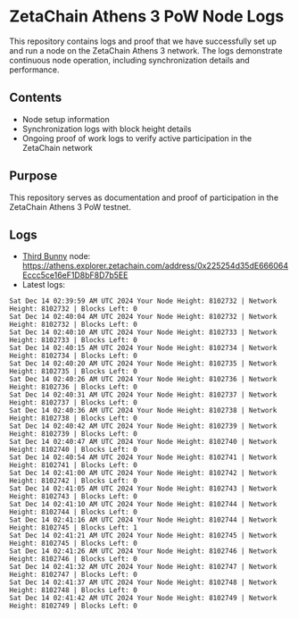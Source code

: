 # ZetaChain Athens 3 PoW Node Logs
This repository contains logs and proof that we have successfully set up and run a node on the ZetaChain Athens 3 network. The logs demonstrate continuous node operation, including synchronization details and performance.

## Contents
- Node setup information
- Synchronization logs with block height details
- Ongoing proof of work logs to verify active participation in the ZetaChain network

## Purpose
This repository serves as documentation and proof of participation in the ZetaChain Athens 3 PoW testnet.

## Logs

- [Third Bunny](https://thirdbunny.xyz/) node: https://athens.explorer.zetachain.com/address/0x225254d35dE666064Eccc5ce16eF1D8bF8D7b5EE
- Latest logs:
```
Sat Dec 14 02:39:59 AM UTC 2024 Your Node Height: 8102732 | Network Height: 8102732 | Blocks Left: 0
Sat Dec 14 02:40:04 AM UTC 2024 Your Node Height: 8102732 | Network Height: 8102732 | Blocks Left: 0
Sat Dec 14 02:40:10 AM UTC 2024 Your Node Height: 8102733 | Network Height: 8102733 | Blocks Left: 0
Sat Dec 14 02:40:15 AM UTC 2024 Your Node Height: 8102734 | Network Height: 8102734 | Blocks Left: 0
Sat Dec 14 02:40:20 AM UTC 2024 Your Node Height: 8102735 | Network Height: 8102735 | Blocks Left: 0
Sat Dec 14 02:40:26 AM UTC 2024 Your Node Height: 8102736 | Network Height: 8102736 | Blocks Left: 0
Sat Dec 14 02:40:31 AM UTC 2024 Your Node Height: 8102737 | Network Height: 8102737 | Blocks Left: 0
Sat Dec 14 02:40:36 AM UTC 2024 Your Node Height: 8102738 | Network Height: 8102738 | Blocks Left: 0
Sat Dec 14 02:40:42 AM UTC 2024 Your Node Height: 8102739 | Network Height: 8102739 | Blocks Left: 0
Sat Dec 14 02:40:47 AM UTC 2024 Your Node Height: 8102740 | Network Height: 8102740 | Blocks Left: 0
Sat Dec 14 02:40:54 AM UTC 2024 Your Node Height: 8102741 | Network Height: 8102741 | Blocks Left: 0
Sat Dec 14 02:41:00 AM UTC 2024 Your Node Height: 8102742 | Network Height: 8102742 | Blocks Left: 0
Sat Dec 14 02:41:05 AM UTC 2024 Your Node Height: 8102743 | Network Height: 8102743 | Blocks Left: 0
Sat Dec 14 02:41:10 AM UTC 2024 Your Node Height: 8102744 | Network Height: 8102744 | Blocks Left: 0
Sat Dec 14 02:41:16 AM UTC 2024 Your Node Height: 8102744 | Network Height: 8102745 | Blocks Left: 1
Sat Dec 14 02:41:21 AM UTC 2024 Your Node Height: 8102745 | Network Height: 8102745 | Blocks Left: 0
Sat Dec 14 02:41:26 AM UTC 2024 Your Node Height: 8102746 | Network Height: 8102746 | Blocks Left: 0
Sat Dec 14 02:41:32 AM UTC 2024 Your Node Height: 8102747 | Network Height: 8102747 | Blocks Left: 0
Sat Dec 14 02:41:37 AM UTC 2024 Your Node Height: 8102748 | Network Height: 8102748 | Blocks Left: 0
Sat Dec 14 02:41:42 AM UTC 2024 Your Node Height: 8102749 | Network Height: 8102749 | Blocks Left: 0
```
